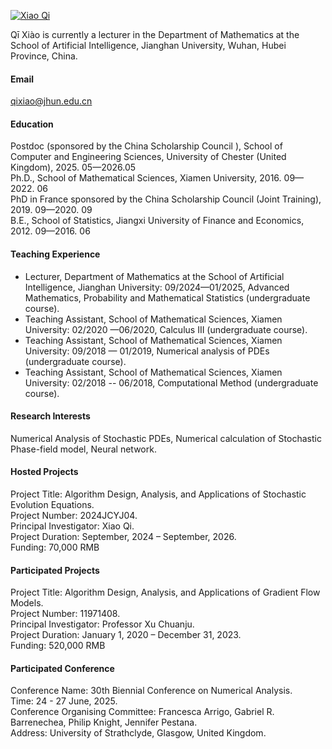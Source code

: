 
[![Xiao Qi](https://oathkeeper-qi.github.io/)](https://oathkeeper-qi.github.io/)

Qī Xiào is currently a lecturer in the Department of Mathematics at the School of Artificial Intelligence, Jianghan University, Wuhan, Hubei Province, China.

#### Email
qixiao@jhun.edu.cn

#### Education
Postdoc (sponsored by the China Scholarship Council ), School of Computer and Engineering Sciences, University of Chester (United Kingdom),  2025. 05—2026.05\
Ph.D., School of Mathematical Sciences, Xiamen University, 2016. 09—2022. 06\
PhD in France sponsored by the China Scholarship Council (Joint Training), 2019. 09—2020. 09\
B.E., School of Statistics, Jiangxi University of Finance and Economics, 2012. 09—2016. 06


#### Teaching Experience
- Lecturer, Department of Mathematics at the School of Artificial Intelligence, Jianghan University: 09/2024—01/2025, Advanced Mathematics, Probability and Mathematical Statistics (undergraduate course).
- Teaching Assistant, School of Mathematical Sciences, Xiamen University: 02/2020 —06/2020, Calculus III (undergraduate course).
- Teaching Assistant, School of Mathematical Sciences, Xiamen University: 09/2018 — 01/2019, Numerical analysis of PDEs  (undergraduate course).
- Teaching Assistant, School of Mathematical Sciences, Xiamen University: 02/2018 -- 06/2018, Computational Method (undergraduate course).


#### Research Interests
Numerical Analysis of Stochastic PDEs, Numerical calculation of Stochastic Phase-field model, Neural network.

#### Hosted Projects
Project Title: Algorithm Design, Analysis, and Applications of Stochastic Evolution Equations.\
Project Number: 2024JCYJ04.\
Principal Investigator: Xiao Qi.\
Project Duration: September, 2024 – September, 2026.\
Funding: 70,000 RMB

#### Participated Projects
Project Title: Algorithm Design, Analysis, and Applications of Gradient Flow Models.\
Project Number: 11971408.\
Principal Investigator: Professor Xu Chuanju.\
Project Duration: January 1, 2020 – December 31, 2023.\
Funding: 520,000 RMB

#### Participated Conference
Conference Name: 30th Biennial Conference on Numerical Analysis.\
Time: 24 - 27 June, 2025.\
Conference Organising Committee: Francesca Arrigo, Gabriel R. Barrenechea, Philip Knight, Jennifer Pestana.\
Address: University of Strathclyde, Glasgow, United Kingdom.